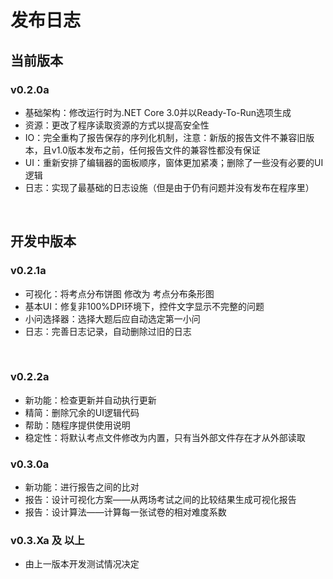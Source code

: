# 发布日志
## 当前版本
### v0.2.0a
* 基础架构：修改运行时为.NET Core 3.0并以Ready-To-Run选项生成
* 资源：更改了程序读取资源的方式以提高安全性
* IO：完全重构了报告保存的序列化机制，注意：新版的报告文件不兼容旧版本，且v1.0版本发布之前，任何报告文件的兼容性都没有保证
* UI：重新安排了编辑器的面板顺序，窗体更加紧凑；删除了一些没有必要的UI逻辑
* 日志：实现了最基础的日志设施（但是由于仍有问题并没有发布在程序里）

<br>

## 开发中版本 
### v0.2.1a
* 可视化：将考点分布饼图 修改为 考点分布条形图
* 基本UI：修复非100%DPI环境下，控件文字显示不完整的问题
* 小问选择器：选择大题后应自动选定第一小问
* 日志：完善日志记录，自动删除过旧的日志

<br>

### v0.2.2a
* 新功能：检查更新并自动执行更新
* 精简：删除冗余的UI逻辑代码
* 帮助：随程序提供使用说明
* 稳定性：将默认考点文件修改为内置，只有当外部文件存在才从外部读取

### v0.3.0a
* 新功能：进行报告之间的比对
* 报告：设计可视化方案——从两场考试之间的比较结果生成可视化报告
* 报告：设计算法——计算每一张试卷的相对难度系数

### v0.3.Xa 及 以上
* 由上一版本开发测试情况决定